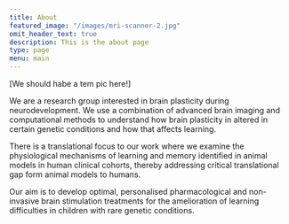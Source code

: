 ```yaml
---
title: About
featured_image: "/images/mri-scanner-2.jpg"
omit_header_text: true
description: This is the about page
type: page
menu: main
---
```


[We should habe a tem pic here!]

We are a research group interested in brain plasticity during neurodevelopment. We use a combination of advanced brain imaging and computational methods to understand how brain plasticity in altered in certain genetic conditions and how that affects learning. 

There is a translational focus to our work where we examine the physiological mechanisms of learning and memory identified in animal models in human clinical cohorts, thereby addressing critical translational gap form animal models to humans. 

Our aim is to develop optimal, personalised pharmacological and non-invasive brain stimulation treatments for the amelioration of learning difficulties in children with rare genetic conditions.
